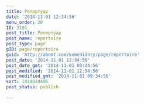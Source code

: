 ```yaml
---
title: Репертуар
date: '2014-11-01 12:34:56'
menu_order: 20
ID: 2191
post_title: Репертуар
post_name: repertoire
post_type: page
gID: page/repertoire
guid: 'http://abnmt.com/komedianty/page/repertoire'
post_date: '2014-11-01 12:34:56'
post_date_gmt: '2014-11-01 09:34:56'
post_modified: '2014-11-01 12:34:56'
post_modified_gmt: '2014-11-01 09:34:56'
sort: 1414834496
post_status: publish

---
```


